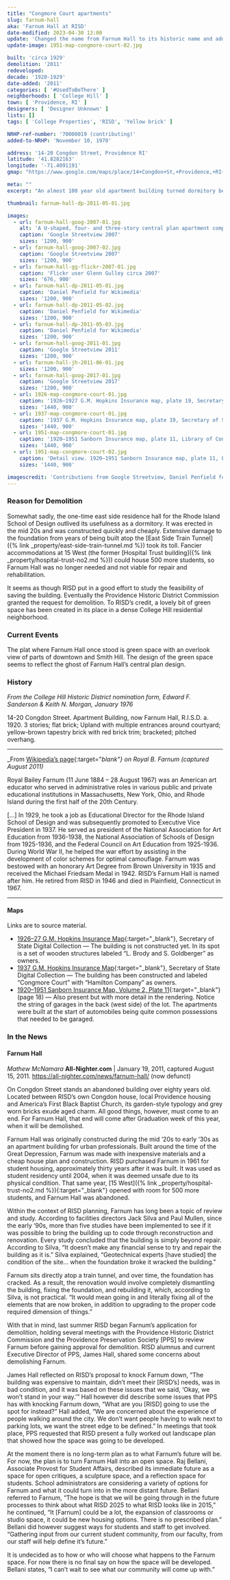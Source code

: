```yaml
---
title: "Congmore Court apartments"
slug: farnum-hall
aka: 'Farnum Hall at RISD'
date-modified: 2023-04-30 13:00
update: 'Changed the name from Farnum Hall to its historic name and added maps'
update-image: 1951-map-congmore-court-02.jpg

built: 'circa 1929'
demolition: '2011'
redeveloped:
decade: '1920-1929'
date-added: '2011'
categories: [ '#UsedToBeThere' ]
neighborhoods: [ 'College Hill' ]
town: [ 'Providence, RI' ]
designers: [ 'Designer Unknown' ]
lists: []
tags: [ 'College Properties', 'RISD', 'Yellow brick' ]

NRHP-ref-number: '70000019 (contributing)'
added-to-NRHP: 'November 10, 1970'

address: '14-20 Congdon Street, Providence RI'
latitude: '41.8282163'
longitude: '-71.4091191'
gmap: "https://www.google.com/maps/place/14+Congdon+St,+Providence,+RI+02906/@41.8282163,-71.4091191,17z/data=!3m1!4b1!4m5!3m4!1s0x89e44517f77fcd97:0x9dbdda52fe5eee0d!8m2!3d41.8282163!4d-71.4069304"

meta: ""
excerpt: "An almost 100 year old apartment building turned dormitory became too downtrodden to be useful. "

thumbnail: farnum-hall-dp-2011-05-01.jpg

images:
  - url: farnum-hall-goog-2007-01.jpg
    alt: 'A U-shaped, four- and three-story central plan apartment complex built on College Hill in the 1920s with simple or no ornamentation. When it was purchased by the Rhode Island School of Design, it was named after an American art educator.'
    caption: 'Google Streetview 2007'
    sizes: '1200, 900'
  - url: farnum-hall-goog-2007-02.jpg
    caption: 'Google Streetview 2007'
    sizes: '1200, 900'
  - url: farnum-hall-gg-flickr-2007-01.jpg
    caption: 'Flickr user Glenn Gulley circa 2007'
    sizes: '676, 900'
  - url: farnum-hall-dp-2011-05-01.jpg
    caption: 'Daniel Penfield for Wikimedia'
    sizes: '1200, 900'
  - url: farnum-hall-dp-2011-05-02.jpg
    caption: 'Daniel Penfield for Wikimedia'
    sizes: '1200, 900'
  - url: farnum-hall-dp-2011-05-03.jpg
    caption: 'Daniel Penfield for Wikimedia'
    sizes: '1200, 900'
  - url: farnum-hall-goog-2011-01.jpg
    caption: 'Google Streetview 2011'
    sizes: '1200, 900'
  - url: farnum-hall-jh-2011-06-01.jpg
    sizes: '1200, 900'
  - url: farnum-hall-goog-2017-01.jpg
    caption: 'Google Streetview 2017'
    sizes: '1200, 900'
  - url: 1926-map-congmore-court-01.jpg
    caption: '1926–1927 G.M. Hopkins Insurance map, plate 19, Secretary of State Digital Collections'
    sizes: '1440, 900'
  - url: 1937-map-congmore-court-01.jpg
    caption: '1937 G.M. Hopkins Insurance map, plate 19, Secretary of State Digital Collections'
    sizes: '1440, 900'
  - url: 1951-map-congmore-court-01.jpg
    caption: '1920–1951 Sanborn Insurance map, plate 11, Library of Congress Maps Division'
    sizes: '1440, 900'
  - url: 1951-map-congmore-court-02.jpg
    caption: 'Detail view. 1920–1951 Sanborn Insurance map, plate 11, Library of Congress Maps Division'
    sizes: '1440, 900'

imagescredit: 'Contributions from Google Streetview, Daniel Penfield for Wikimedia, Flickr user Glenn Gulley, Secretary of State Digital Collections, and the Library of Congress'
---
```


### Reason for Demolition

Somewhat sadly, the one-time east side residence hall for the Rhode Island School of Design outlived its usefulness as a dormitory. It was erected in the mid 20s and was constructed quickly and cheaply. Extensive damage to the foundation from years of being built atop the [East Side Train Tunnel]({% link _property/east-side-train-tunnel.md %}) took its toll. Fancier accommodations at 15 West (the former [Hospital Trust building]({% link _property/hospital-trust-no2.md %})) could house 500 more students, so Farnum Hall was no longer needed and not viable for repair and rehabilitation.

It seems as though RISD put in a good effort to study the feasibility of saving the building. Eventually the Providence Historic District Commission granted the request for demolition. To RISD’s credit, a lovely bit of green space has been created in its place in a dense College Hill residential neighborhood.


### Current Events

The plat where Farnum Hall once stood is green space with an overlook view of parts of downtown and Smith Hill. The design of the green space seems to reflect the ghost of Farnum Hall’s central plan design.


### History

_From the College Hill Historic District nomination form, Edward F. Sanderson & Keith N. Morgan, January 1976_

14-20 Congdon Street. Apartment Building, now Farnum Hall, R.I.S.D. a. 1920. 3 stories; flat brick; Upland with multiple entrances around courtyard; yellow-brown tapestry brick with red brick trim; bracketed; pitched overhang.

***

_From [Wikipedia’s page](//en.wikipedia.org/wiki/Royal_B._Farnum){:target="_blank"} on Royal B. Farnum (captured August 2011)_

Royal Bailey Farnum (11 June 1884 – 28 August 1967) was an American art educator who served in administrative roles in various public and private educational institutions in Massachusetts, New York, Ohio, and Rhode Island during the first half of the 20th Century.

[…] In 1929, he took a job as Educational Director for the Rhode Island School of Design and was subsequently promoted to Executive Vice President in 1937. He served as president of the National Association for Art Education from 1936-1938, the National Association of Schools of Design from 1925-1936, and the Federal Council on Art Education from 1925-1936. During World War II, he helped the war effort by assisting in the development of color schemes for optimal camouflage. Farnum was bestowed with an honorary Art Degree from Brown University in 1935 and received the Michael Friedsam Medal in 1942. RISD’s Farnum Hall is named after him. He retired from RISD in 1946 and died in Plainfield, Connecticut in 1967.

***

#### Maps

Links are to source material.

+ [1926–27 G.M. Hopkins Insurance Map](//sosri.access.preservica.com/uncategorized/IO_c82222b2-d07d-45bf-9526-99a4d742c58b/){:target="_blank"}, Secretary of State Digital Collection — The building is not constructed yet. In its spot is a set of wooden structures labeled “L. Brody and S. Goldberger” as owners.
+ [1937 G.M. Hopkins Insurance Map](//sosri.access.preservica.com/uncategorized/IO_d7d0bc6d-2c3f-4e1e-b9d1-e9b4eb580fa8/){:target="_blank"}, Secretary of State Digital Collection — The building has been constructed and labeled “Congmore Court” with “Hamilton Company” as owners.
+ [1920–1951 Sanborn Insurance Map, Volume 2, Plate 11](http://hdl.loc.gov/loc.gmd/g3774pm.g3774pm_g08099195102){:target="_blank"} (page 18) — Also present but with more detail in the rendering. Notice the string of garages in the back (west side) of the lot. The apartments were built at the start of automobiles being quite common possessions that needed to be garaged.


### In the News

#### Farnum Hall

_Mathew McNamara_
**All-Nighter.com** | January 19, 2011, captured August 15, 2011. https://all-nighter.com/news/farnum-hall/ (now defunct)

On Congdon Street stands an abandoned building over eighty years old. Located between RISD’s own Congdon house, local Providence housing and America’s First Black Baptist Church, its garden-style typology and grey worn bricks exude aged charm. All good things, however, must come to an end. For Farnum Hall, that end will come after Graduation week of this year, when it will be demolished.

Farnum Hall was originally constructed during the mid ‘20s to early ‘30s as an apartment building for urban professionals. Built around the time of the Great Depression, Farnum was made with inexpensive materials and a cheap house plan and construction. RISD purchased Farnum in 1961 for student housing, approximately thirty years after it was built. It was used as student residency until 2004, when it was deemed unsafe due to its physical condition.  That same year, [15 West]({% link _property/hospital-trust-no2.md %}){:target="_blank"} opened with room for 500 more students, and Farnum Hall was abandoned.

Within the context of RISD planning, Farnum has long been a topic of review and study. According to facilities directors Jack Silva and Paul Mullen, since the early ‘90s, more than five studies have been implemented to see if it was possible to bring the building up to code through reconstruction and renovation. Every study concluded that the building is simply beyond repair. According to Silva, “It doesn’t make any financial sense to try and repair the building as it is.” Silva explained, “Geotechnical experts [have studied] the condition of the site… when the foundation broke it wracked the building.”

Farnum sits directly atop a train tunnel, and over time, the foundation has cracked. As a result, the renovation would involve completely dismantling the building, fixing the foundation, and rebuilding it, which, according to Silva, is not practical. “It would mean going in and literally fixing all of the elements that are now broken, in addition to upgrading to the proper code required dimension of things.”

With that in mind, last summer RISD began Farnum’s application for demolition, holding several meetings with the Providence Historic District Commission and the Providence Preservation Society [PPS] to review Farnum before gaining approval for demolition. RISD alumnus and current Executive Director of PPS, James Hall, shared some concerns about demolishing Farnum.

James Hall reflected on RISD’s proposal to knock Farnum down, “The building was expensive to maintain, didn’t meet their [RISD’s] needs, was in bad condition, and it was based on these issues that we said, ‘Okay, we won’t stand in your way.’” Hall however did describe some issues that PPS has with knocking Farnum down, “What are you [RISD] going to use the spot for instead?” Hall added, “We are concerned about the experience of people walking around the city. We don’t want people having to walk next to parking lots, we want the street edge to be defined.” In meetings that took place, PPS requested that RISD present a fully worked out landscape plan that showed how the space was going to be developed.

At the moment there is no long-term plan as to what Farnum’s future will be. For now, the plan is to turn Farnum Hall into an open space. Raj Bellani, Associate Provost for Student Affairs, described its immediate future as a space for open critiques, a sculpture space, and a reflection space for students. School administrators are considering a variety of options for Farnum and what it could turn into in the more distant future. Bellani referred to Farnum, “The hope is that we will be going through in the future processes to think about what RISD 2025 to what RISD looks like in 2015,” he continued, “It [Farnum] could be a lot, the expansion of classrooms or studio space, it could be new housing options. There is no prescribed plan.” Bellani did however suggest ways for students and staff to get involved. “Gathering input from our current student community, from our faculty, from our staff will help define it’s future.”

It is undecided as to how or who will choose what happens to the Farnum space.  For now there is no final say on how the space will be developed. Bellani states, “I  can’t wait to see what our community will come up with.”
